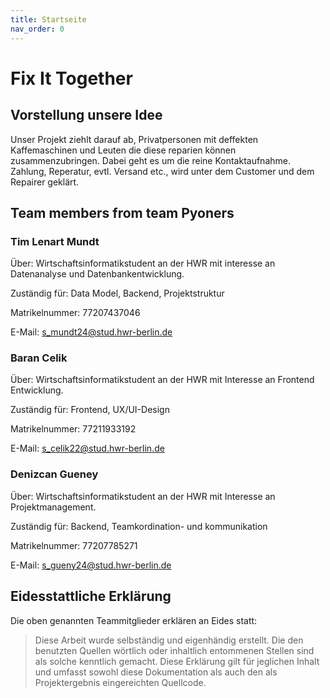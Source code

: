 ```yaml
---
title: Startseite
nav_order: 0
---
```


# Fix It Together

## Vorstellung unsere Idee

Unser Projekt ziehlt darauf ab, Privatpersonen mit deffekten Kaffemaschinen und Leuten die diese reparien können zusammenzubringen. Dabei geht es um die reine Kontaktaufnahme. Zahlung, Reperatur, evtl. Versand etc., wird unter dem Customer und dem Repairer geklärt.

## Team members from team Pyoners 

### Tim Lenart Mundt

Über: Wirtschaftsinformatikstudent an der HWR mit interesse an Datenanalyse und Datenbankentwicklung.

Zuständig für: Data Model, Backend, Projektstruktur

Matrikelnummer: 77207437046

E-Mail: s_mundt24@stud.hwr-berlin.de


### Baran Celik

Über: Wirtschaftsinformatikstudent an der HWR mit Interesse an Frontend Entwicklung.

Zuständig für: Frontend, UX/UI-Design

Matrikelnummer: 77211933192

E-Mail: s_celik22@stud.hwr-berlin.de


### Denizcan Gueney 

Über: Wirtschaftsinformatikstudent an der HWR mit Interesse an Projektmanagement. 

Zuständig für: Backend, Teamkordination- und kommunikation 

Matrikelnummer: 77207785271

E-Mail: s_gueny24@stud.hwr-berlin.de


## Eidesstattliche Erklärung

Die oben genannten Teammitglieder erklären an Eides statt:

> Diese Arbeit wurde selbständig und eigenhändig erstellt. Die den benutzten Quellen wörtlich oder inhaltlich entommenen Stellen sind als solche kenntlich gemacht. Diese Erklärung gilt für jeglichen Inhalt und umfasst sowohl diese Dokumentation als auch den als Projektergebnis eingereichten Quellcode.
